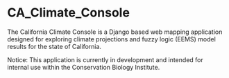 # CA_Climate_Console

The California Climate Console is a Django based web mapping application designed for exploring climate projections and fuzzy logic (EEMS) model results for the state of California.
<p>
Notice: This application is currently in development and intended for internal use within the Conservation Biology Institute.




